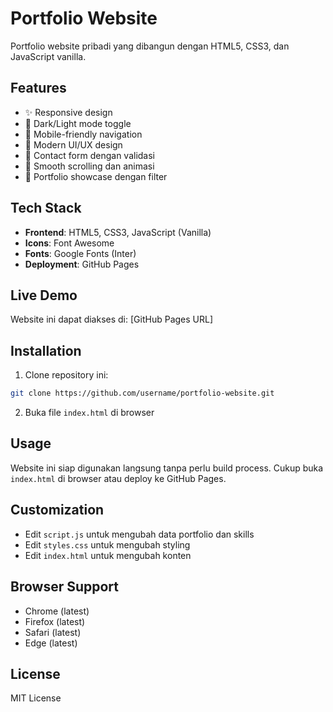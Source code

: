 # Portfolio Website

Portfolio website pribadi yang dibangun dengan HTML5, CSS3, dan JavaScript vanilla.

## Features

- ✨ Responsive design
- 🌙 Dark/Light mode toggle
- 📱 Mobile-friendly navigation
- 🎨 Modern UI/UX design
- 📧 Contact form dengan validasi
- 🚀 Smooth scrolling dan animasi
- 💼 Portfolio showcase dengan filter

## Tech Stack

- **Frontend**: HTML5, CSS3, JavaScript (Vanilla)
- **Icons**: Font Awesome
- **Fonts**: Google Fonts (Inter)
- **Deployment**: GitHub Pages

## Live Demo

Website ini dapat diakses di: [GitHub Pages URL]

## Installation

1. Clone repository ini:

```bash
git clone https://github.com/username/portfolio-website.git
```

2. Buka file `index.html` di browser

## Usage

Website ini siap digunakan langsung tanpa perlu build process. Cukup buka `index.html` di browser atau deploy ke GitHub Pages.

## Customization

- Edit `script.js` untuk mengubah data portfolio dan skills
- Edit `styles.css` untuk mengubah styling
- Edit `index.html` untuk mengubah konten

## Browser Support

- Chrome (latest)
- Firefox (latest)
- Safari (latest)
- Edge (latest)

## License

MIT License
